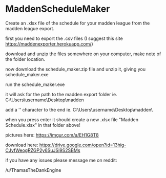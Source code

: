 # MaddenScheduleMaker
Create an .xlsx file of the schedule for your madden league from the madden league export. 

first you need to export the .csv files (I suggest this site https://maddenexporter.herokuapp.com/)

download and unzip the files somewhere on your computer, make note of the folder location. 

now download the schedule_maker.zip file and unzip it, giving you schedule_maker.exe

run the schedule_maker.exe 

it will ask for the path to the madden export folder 
    ie. C:\Users\username\Desktop\madden
    
add a '\' character to the end
    ie. C:\Users\username\Desktop\madden\

when you press enter it should create a new .xlsx file "Madden Schedule.xlsx" in that folder above!

pictures here: https://imgur.com/a/EH1G8T8

download here: https://drive.google.com/open?id=13hig-CJvfWeogRZGP2y6SuJSj9S2SBMs

if you have any issues please message me on reddit:

  /u/ThamasTheDankEngine
  
  

